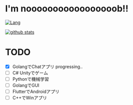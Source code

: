 # I'm nooooooooooooooooob!!

[![Lang](https://github-readme-stats.vercel.app/api/top-langs/?username=sakura-rip&theme=dark&layout=compact)](https://github.com/ch31212y)

[![github stats](https://github-readme-stats.vercel.app/api?username=sakura-rip&show_icons=true&theme=dark&hide=stars&count_private=true)](https://github.com/ch31212y)

# TODO
- [x] GolangでChatアプリ
      progressing..
- [ ] C# Unityでゲーム
- [ ] Pythonで機械学習
- [ ] GolangでGUI
- [ ] FlutterでAndroidアプリ
- [ ] C++でWinアプリ
